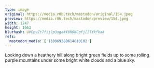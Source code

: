 ```yaml
---
type: image
original: https://media.r0b.tech/mastodon/original/154.jpeg
preview: https://media.r0b.tech/mastodon/preview/154.jpeg
width: 1247
height: 1663
blurhash: U#EpvZt7fij?p3oga#f8N0kCofj[ITfkfka#
refs:
  mastodon_media: ['110969388614810182']
---
```


Looking down a heathery hill along bright green fields up to some rolling purple mountains under some bright white clouds and a blue sky. 

